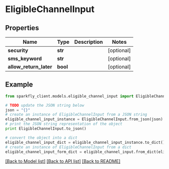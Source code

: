 # EligibleChannelInput


## Properties
Name | Type | Description | Notes
------------ | ------------- | ------------- | -------------
**security** | **str** |  | [optional] 
**sms_keyword** | **str** |  | [optional] 
**allow_return_later** | **bool** |  | [optional] 

## Example

```python
from sparkfly_client.models.eligible_channel_input import EligibleChannelInput

# TODO update the JSON string below
json = "{}"
# create an instance of EligibleChannelInput from a JSON string
eligible_channel_input_instance = EligibleChannelInput.from_json(json)
# print the JSON string representation of the object
print EligibleChannelInput.to_json()

# convert the object into a dict
eligible_channel_input_dict = eligible_channel_input_instance.to_dict()
# create an instance of EligibleChannelInput from a dict
eligible_channel_input_form_dict = eligible_channel_input.from_dict(eligible_channel_input_dict)
```
[[Back to Model list]](../README.md#documentation-for-models) [[Back to API list]](../README.md#documentation-for-api-endpoints) [[Back to README]](../README.md)


